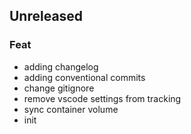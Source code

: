 ## Unreleased

### Feat

- adding changelog
- adding conventional commits
- change gitignore
- remove vscode settings from tracking
- sync container volume
- init
